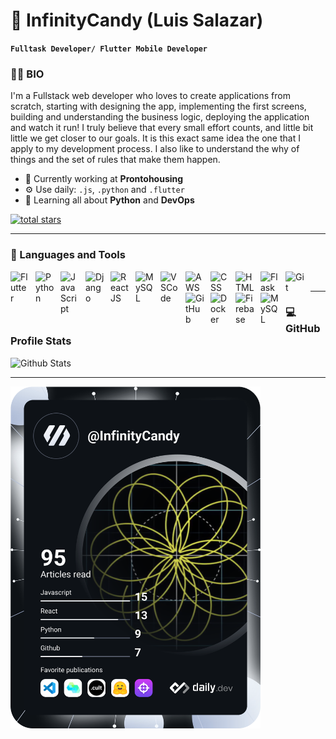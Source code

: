 # 🐼 InfinityCandy (Luis Salazar)

**`Fulltask Developer/ Flutter Mobile Developer`**

### 👨‍💻 BIO

I'm a Fullstack web developer who loves to create applications from scratch, starting with designing the app, implementing the first screens, building and understanding the business logic, deploying the application and watch it run! I truly believe that every small effort counts, and little bit little we get closer to our goals. It is this exact same idea the one that I apply to my development process. I also like to understand the why of things and the set of rules that make them happen.

- 🏢 Currently working at **Prontohousing**
- ⚙️ Use daily: `.js`, `.python` and `.flutter`
- 🌱 Learning all about **Python** and **DevOps**


<p align="left">
  <a href="https://github.com/InfinityCandy?tab=followers">
    <img alt="total stars" title="Total stars on GitHub" src="https://custom-icon-badges.demolab.com/github/followers/InfinityCandy?color=55960c&style=for-the-badge&labelColor=488207&logo=star"/></a>
</p>

 ***
 ### 🧰 Languages and Tools
<img align="left" alt="Flutter" width="30px" style="padding-right:10px;" src="https://cdn.jsdelivr.net/gh/devicons/devicon/icons/flutter/flutter-original.svg"/> 
<img align="left" alt="Python" width="30px" style="padding-right:10px;" src="https://cdn.jsdelivr.net/gh/devicons/devicon/icons/python/python-original.svg"/> 
<img align="left" alt="JavaScript" width="30px" style="padding-right:10px;" src="https://cdn.jsdelivr.net/gh/devicons/devicon/icons/javascript/javascript-original.svg"/> 
<img align="left" alt="Django" width="30px" style="padding-right:10px;" src="https://cdn.jsdelivr.net/gh/devicons/devicon/icons/django/django-plain.svg"/> 
<img align="left" alt="ReactJS" width="30px" style="padding-right:10px;" src="https://cdn.jsdelivr.net/gh/devicons/devicon/icons/react/react-original.svg"/> 
<img align="left" alt="MySQL" width="30px" style="padding-right:10px;" src="https://cdn.jsdelivr.net/gh/devicons/devicon/icons/postgresql/postgresql-original.svg"/>
<img align="left" alt="VSCode" width="30px" style="padding-right:10px;" src="https://cdn.jsdelivr.net/gh/devicons/devicon/icons/vscode/vscode-original.svg"/>
<img align="left" alt="AWS" width="30px" style="padding-right:10px;" src="https://cdn.jsdelivr.net/gh/devicons/devicon/icons/amazonwebservices/amazonwebservices-original.svg"/>
<img align="left" alt="CSS" width="30px" style="padding-right:10px;" src="https://cdn.jsdelivr.net/gh/devicons/devicon/icons/css3/css3-original.svg"/>
<img align="left" alt="HTML" width="30px" style="padding-right:10px;" src="https://cdn.jsdelivr.net/gh/devicons/devicon/icons/html5/html5-original.svg"/>
<img align="left" alt="Flask" width="30px" style="padding-right:10px;" src="https://cdn.jsdelivr.net/gh/devicons/devicon/icons/flask/flask-original.svg"/>
<img align="left" alt="Git" width="30px" style="padding-right:10px;" src="https://cdn.jsdelivr.net/gh/devicons/devicon/icons/git/git-original.svg"/>
<img align="left" alt="GitHub" width="30px" style="padding-right:10px;" src="https://cdn.jsdelivr.net/gh/devicons/devicon/icons/github/github-original.svg"/>
<img align="left" alt="Docker" width="30px" style="padding-right:10px;" src="https://cdn.jsdelivr.net/gh/devicons/devicon/icons/docker/docker-original.svg"/>
<img align="left" alt="Firebase" width="30px" style="padding-right:10px;" src="https://cdn.jsdelivr.net/gh/devicons/devicon/icons/firebase/firebase-plain.svg"/>
<img align="left" alt="MySQL" width="30px" style="padding-right:10px;" src="https://cdn.jsdelivr.net/gh/devicons/devicon/icons/mysql/mysql-original.svg"/>

<br />

***
### 💻 GitHub Profile Stats

![Github Stats](https://github-readme-stats.vercel.app/api?username=InfinityCandy&count_private=true&show_icons=true&include_all_commits=true)

***

<a href="https://app.daily.dev/InfinityCandy"><img src="https://github.com/InfinityCandy/InfinityCandy/blob/main/devcard.svg" width="400" alt="Luis Salazar's Dev Card"/></a>
